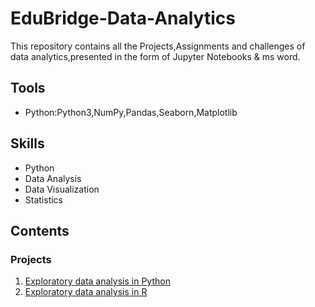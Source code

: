 <html>
  <head>
    <h1>EduBridge-Data-Analytics</h1>
  </head>
  <body>
    This repository contains all the Projects,Assignments and challenges of data analytics,presented in the form of Jupyter Notebooks & ms word.
    <body/>
    <head>
      <h2>Tools</h2>
    </head>
    <body>
      <ul>
        <li>Python:Python3,NumPy,Pandas,Seaborn,Matplotlib</li>
      </ul>
      <head>
        <h2>Skills</h2>
      </head>
      <body>
        <ul>
          <li>Python</li>
          <li>Data Analysis</li>
          <li>Data Visualization</li>
          <li>Statistics</li>
        </ul>
        <body/>
        <head>
          <h2>Contents</h2>
          <h3>Projects</h3>
        </head>
        <body>
          <ol><li><a href="https://github.com/NIVETHASUBRAMANIAN/edubridge-data-analytics/tree/main/Projects/Exploratory%20Data%20Analysis%20in%20Python">Exploratory data analysis in Python </a></li>
            <li><a href="https://github.com/NIVETHASUBRAMANIAN/edubridge-data-analytics/tree/main/Projects/Exploratory%20Data%20Analysis%20in%20R">Exploratory data analysis in R</a></li>
        </html>
